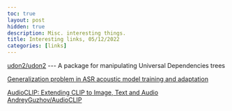 ```yaml
---
toc: true
layout: post
hidden: true
description: Misc. interesting things.
title: Interesting links, 05/12/2022
categories: [links]
---
```


[udon2/udon2](https://github.com/udon2/udon2) --- A package for manipulating Universal Dependencies trees

[Generalization problem in ASR acoustic model training and adaptation](https://ieeexplore.ieee.org/document/5373493)

[AudioCLIP: Extending CLIP to Image, Text and Audio](https://arxiv.org/abs/2106.13043)
[AndreyGuzhov/AudioCLIP](https://github.com/AndreyGuzhov/AudioCLIP)
